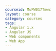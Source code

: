 ```yaml
---
courseid: MuPW017Tmwc
layout: course
category: courses
tags:
- Angular 1.x
- Angular JS
- Web components
- Web App
---
```


